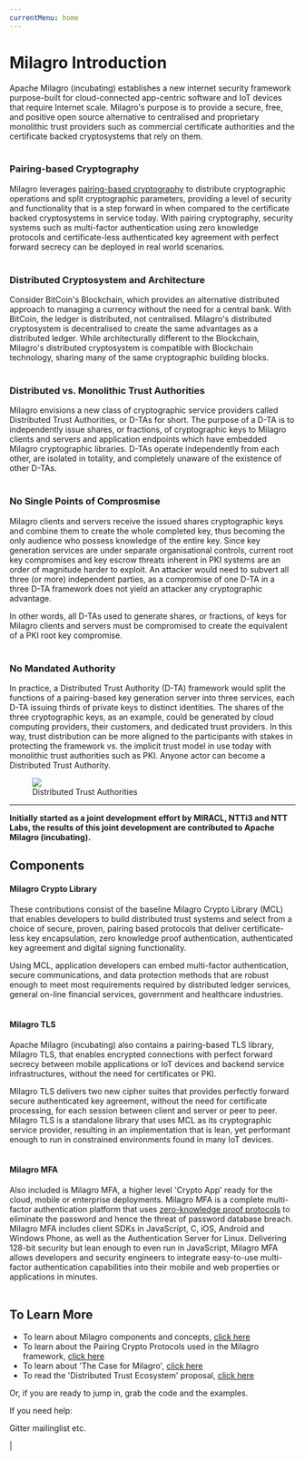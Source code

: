 ```yaml
---
currentMenu: home
---
```


# Milagro Introduction

Apache Milagro (incubating) establishes a new internet security framework purpose-built for cloud-connected app-centric software and IoT devices that require Internet scale. Milagro's purpose is to provide a secure, free, and positive open source alternative to centralised and proprietary monolithic trust providers such as commercial certificate authorities and the certificate backed cryptosystems that rely on them.
<br></br>
### Pairing-based Cryptography
Milagro leverages [pairing-based cryptography](https://en.wikipedia.org/wiki/Pairing-based_cryptography) to distribute cryptographic operations and split cryptographic parameters, providing a level of security and functionality that is a step forward in when compared to the certificate backed cryptosystems in service today. With pairing cryptography, security systems such as multi-factor authentication using zero knowledge protocols and certificate-less authenticated key agreement with perfect forward secrecy can be deployed in real world scenarios.
<br></br>
### Distributed Cryptosystem and Architecture
Consider BitCoin's Blockchain, which provides an alternative distributed approach to managing a currency without the need for a central bank. With BitCoin, the ledger is distributed, not centralised. Milagro's distributed cryptosystem is decentralised to create the same advantages as a distributed ledger. While architecturally different to the Blockchain, Milagro's distributed cryptosystem is compatible with Blockchain technology, sharing many of the same cryptographic building blocks.
<br></br>
### Distributed vs. Monolithic Trust Authorities
Milagro envisions a new class of cryptographic service providers called Distributed Trust Authorities, or D-TAs for short. The purpose of a D-TA is to independently issue shares, or fractions, of cryptographic keys to Milagro clients and servers and application endpoints which have embedded Milagro cryptographic libraries. D-TAs operate independently from each other, are isolated in totality, and completely unaware of the existence of other D-TAs.
<br></br>
### No Single Points of Comprosmise
Milagro clients and servers receive the issued shares cryptographic keys and combine them to create the whole completed key, thus becoming the only audience who possess knowledge of the entire key. Since key generation services are under separate organisational controls, current root key compromises and key escrow threats inherent in PKI systems are an order of magnitude harder to exploit.  An attacker would need to subvert all three (or more) independent parties, as a compromise of one D-TA in a three D-TA framework does not yield an attacker any cryptographic advantage.

In other words, all D-TAs used to generate shares, or fractions, of keys for Milagro clients and servers must be compromised to create the equivalent of a PKI root key compromise.
<br></br>
### No Mandated Authority
In practice, a Distributed Trust Authority (D-TA) framework would split the functions of a pairing-based key generation server into three services, each D-TA issuing thirds of private keys to distinct identities. The shares of the three cryptographic keys, as an example, could be generated by cloud computing providers, their customers, and dedicated trust providers. In this way, trust distribution can be more aligned to the participants with stakes in protecting the framework vs. the implicit trust model in use today with monolithic trust authorities such as PKI. Anyone actor can become a Distributed Trust Authority.
<figure>
  <img src="/img/D-TA.png">
  <figcaption>Distributed Trust Authorities</figcaption>
</figure>

______________________

__Initially started as a joint development effort by MIRACL, NTTi3 and NTT Labs, the results of this joint development are contributed to Apache Milagro (incubating).__

## Components
#### Milagro Crypto Library
These contributions consist of the baseline Milagro Crypto Library (MCL) that enables developers to build distributed trust systems and select from a choice of secure, proven, pairing based protocols that deliver certificate-less key encapsulation, zero knowledge proof authentication, authenticated key agreement and digital signing functionality.

Using MCL, application developers can embed multi-factor authentication, secure communications, and data protection methods that are robust enough to meet most requirements required by distributed ledger services, general on-line financial services, government and healthcare industries.
<br></br>
#### Milagro TLS
Apache Milagro (incubating) also contains a pairing-based TLS library, Milagro TLS, that enables encrypted connections with perfect forward secrecy between mobile applications or IoT devices and backend service infrastructures, without the need for certificates or PKI.

Milagro TLS delivers two new cipher suites that provides perfectly forward secure authenticated key agreement, without the need for certificate processing, for each session between client and server or peer to peer. Milagro TLS is a standalone library that uses MCL as its cryptographic service provider, resulting in an implementation that is lean, yet performant enough to run in constrained environments found in many IoT devices.
<br></br>
#### Milagro MFA
Also included is Milagro MFA, a higher level 'Crypto App' ready for the cloud, mobile or enterprise deployments. Milagro MFA is a complete multi-factor authentication platform that uses [zero-knowledge proof protocols](https://en.wikipedia.org/wiki/Zero-knowledge_proof) to eliminate the password and hence the threat of password database breach. Milagro MFA includes client SDKs in JavaScript, C, iOS, Android and Windows Phone, as well as the Authentication Server for Linux. Delivering 128-bit security but lean enough to even run in JavaScript, Milagro MFA allows developers and security engineers to integrate easy-to-use multi-factor authentication capabilities into their mobile and web properties or applications in minutes.
<br></br>
## To Learn More

* To learn about Milagro components and concepts, [click here](milagro-concepts.html)
* To learn about the Pairing Crypto Protocols used in the Milagro framework, [click here](pairing-crypto-protocols.html)
* To learn about 'The Case for Milagro', [click here](milagro-a-case-for-something-new-part-1.html)
* To read the 'Distributed Trust Ecosystem' proposal, [click here](distributed-trust.html)

Or, if you are ready to jump in, grab the code and the examples.

If you need help:

Gitter
mailinglist
etc.




























|
